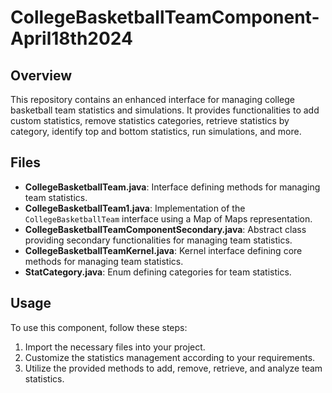 # CollegeBasketballTeamComponent-April18th2024

## Overview
This repository contains an enhanced interface for managing college basketball team statistics and simulations. It provides functionalities to add custom statistics, remove statistics categories, retrieve statistics by category, identify top and bottom statistics, run simulations, and more.

## Files
- **CollegeBasketballTeam.java**: Interface defining methods for managing team statistics.
- **CollegeBasketballTeam1.java**: Implementation of the `CollegeBasketballTeam` interface using a Map of Maps representation.
- **CollegeBasketballTeamComponentSecondary.java**: Abstract class providing secondary functionalities for managing team statistics.
- **CollegeBasketballTeamKernel.java**: Kernel interface defining core methods for managing team statistics.
- **StatCategory.java**: Enum defining categories for team statistics.

## Usage
To use this component, follow these steps:
1. Import the necessary files into your project.
2. Customize the statistics management according to your requirements.
3. Utilize the provided methods to add, remove, retrieve, and analyze team statistics.

